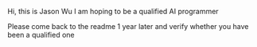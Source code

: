 Hi, this is Jason Wu
I am hoping to be a qualified AI programmer

Please come back to the readme 1 year later and verify whether you have been a qualified one


<!---
Ksongwu/Ksongwu is a ✨ special ✨ repository because its `README.md` (this file) appears on your GitHub profile.
You can click the Preview link to take a look at your changes.
--->
